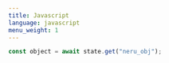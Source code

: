 ```yaml
---
title: Javascript
language: javascript
menu_weight: 1
---
```


```javascript
const object = await state.get("neru_obj");
```
